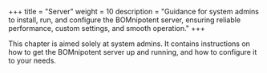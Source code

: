 +++
title = "Server"
weight = 10
description = "Guidance for system admins to install, run, and configure the BOMnipotent server, ensuring reliable performance, custom settings, and smooth operation."
+++

This chapter is aimed solely at system admins. It contains instructions on how to get the BOMnipotent server up and running, and how to configure it to your needs.
